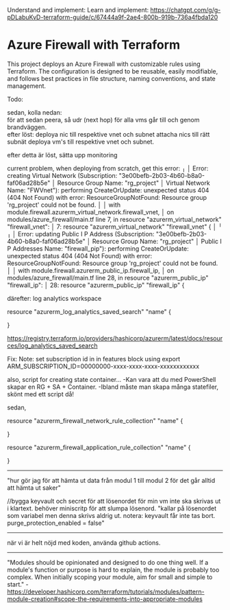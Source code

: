 Understand and implement:
Learn and implement:
https://chatgpt.com/g/g-pDLabuKvD-terraform-guide/c/67444a9f-2ae4-800b-919b-736a4fbda120 


# Azure Firewall with Terraform

This project deploys an Azure Firewall with customizable rules using Terraform. The configuration is designed to be reusable, easily modifiable, and follows best practices in file structure, naming conventions, and state management. 



Todo: 


sedan, kolla nedan:            
    för att sedan peera, så udr (next hop) för alla vms går till och genom brandväggen.     
        efter löst:
            deploya nic till respektive vnet och subnet
                attacha nics till rätt subnät
            deploya vm's till respektive vnet och subnet.

   efter detta är löst, sätta upp monitoring






current problem, when deploying from scratch, get this error: 
╷
│ Error: creating Virtual Network (Subscription: "3e00befb-2b03-4b60-b8a0-faf06ad28b5e"
│ Resource Group Name: "rg_project"
│ Virtual Network Name: "FWVnet"): performing CreateOrUpdate: unexpected status 404 (404 Not Found) with error: ResourceGroupNotFound: Resource group 'rg_project' could not be found.
│ 
│   with module.firewall.azurerm_virtual_network.firewall_vnet,
│   on modules/azure_firewall/main.tf line 7, in resource "azurerm_virtual_network" "firewall_vnet":
│    7: resource "azurerm_virtual_network" "firewall_vnet" {
│ 
╵
╷
│ Error: updating Public I P Address (Subscription: "3e00befb-2b03-4b60-b8a0-faf06ad28b5e"
│ Resource Group Name: "rg_project"
│ Public I P Addresses Name: "firewall_pip"): performing CreateOrUpdate: unexpected status 404 (404 Not Found) with error: ResourceGroupNotFound: Resource group 'rg_project' could not be found.
│ 
│   with module.firewall.azurerm_public_ip.firewall_ip,
│   on modules/azure_firewall/main.tf line 28, in resource "azurerm_public_ip" "firewall_ip":
│   28: resource "azurerm_public_ip" "firewall_ip" {







därefter:
log analytics workspace

resource "azurerm_log_analytics_saved_search" "name" {
  
}

https://registry.terraform.io/providers/hashicorp/azurerm/latest/docs/resources/log_analytics_saved_search 




Fix: 
Note: set subscription id in in features block using export ARM_SUBSCRIPTION_ID=00000000-xxxx-xxxx-xxxx-xxxxxxxxxxxx

also, script for creating state container...
-Kan vara att du med PowerShell skapar en RG + SA + Container. 
-Ibland måste man skapa många statefiler, skönt med ett script då!






sedan, 


resource "azurerm_firewall_network_rule_collection" "name" {

}

resource "azurerm_firewall_application_rule_collection" "name" {

}


----



"hur gör jag för att hämta ut data från modul 1 till modul 2 för det går alltid att hämta ut saker"


//bygga keyvault och secret för att lösenordet för min vm inte ska skrivas ut i klartext. behöver miniscritp för att slumpa lösenord. "kallar på lösenordet som variabel men denna skrivs aldrig ut. notera: keyvault får inte tas bort. purge_protection_enabled = false"

------

när vi är helt nöjd med koden, använda github actions.


---

"Modules should be opinionated and designed to do one thing well. If a module's function or purpose is hard to explain, the module is probably too complex. When initially scoping your module, aim for small and simple to start." - https://developer.hashicorp.com/terraform/tutorials/modules/pattern-module-creation#scope-the-requirements-into-appropriate-modules

